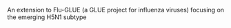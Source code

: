 An extension to Flu-GLUE (a GLUE project for influenza viruses) focusing on the emerging H5N1 subtype
